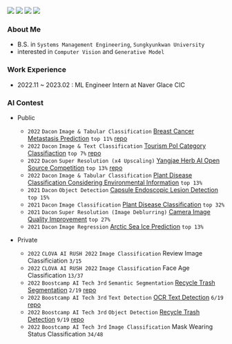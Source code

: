 <p align="left">
<img src="https://img.shields.io/badge/Python-3776AB?style=flat-plastic&logo=Python&logoColor=white"/>
<img src="https://img.shields.io/badge/Pytorch-EE4C2C?style=flat-plastic&logo=Pytorch&logoColor=white"/>
<img src="https://img.shields.io/badge/-Lightning-792ee5?style=flat-plastic&logo=pytorchlightning&logoColor=white"/>
<img src="https://img.shields.io/badge/Wandb-FFBE00?style=flat-plastic&logo=Weightsandbiases&logoColor=white"/>
</p>

### About Me
- B.S. in `Systems Management Engineering`, `Sungkyunkwan University` <br>
- interested in `Computer Vision` and `Generative Model` <br>

### Work Experience
- 2022.11 ~ 2023.02 : ML Engineer Intern at Naver Glace CIC

### AI Contest

- Public

    - `2022` `Dacon` `Image & Tabular Classification` [Breast Cancer Metastasis Prediction](https://dacon.io/competitions/official/236011/overview/description) `top 11%` [repo](https://github.com/DeepVisionStudy/dacon_breast_cancer) <br>
    - `2022` `Dacon` `Image & Text Classification` [Tourism PoI Category Classifiaction](https://dacon.io/competitions/official/235978/overview/description) `top 7%` [repo](https://github.com/DeepVisionStudy/dacon_tourism) <br>
    - `2022` `Dacon` `Super Resolution (x4 Upscaling)` [Yangjae Herb AI Open Source Competition](https://dacon.io/competitions/official/235977/overview/description) `top 13%` [repo](https://github.com/DeepVisionStudy/dacon_SR) <br>
    - `2022` `Dacon` `Image & Tabular Classification` [Plant Disease Classification Considering Environmental Information](https://dacon.io/competitions/official/235870/overview/description) `top 13%` <br>
    - `2021` `Dacon` `Object Detection` [Capsule Endoscopic Lesion Detection](https://dacon.io/competitions/official/235855/overview/description) `top 15%` <br>
    - `2021` `Dacon` `Image Classification` [Plant Disease Classification](https://dacon.io/competitions/official/235842/overview/description) `top 32%` <br>
    - `2021` `Dacon` `Super Resolution (Image Deblurring)` [Camera Image Quality Improvement](https://dacon.io/competitions/official/235746/overview/description) `top 27%` <br>
    - `2021` `Dacon` `Image Regression` [Arctic Sea Ice Prediction](https://dacon.io/competitions/official/235706/overview/description) `top 13%` <br>

- Private

    - `2022` `CLOVA AI RUSH 2022` `Image Classification` Review Image Classificiation `3/15` <br>
    - `2022` `CLOVA AI RUSH 2022` `Image Classification` Face Age Classification `13/37` <br>
    - `2022` `Boostcamp AI Tech 3rd` `Semantic Segmentation` [Recycle Trash Segmentation](https://github.com/boostcampaitech3/level2-semantic-segmentation-level2-cv-17) `2/19` [repo](https://github.com/boostcampaitech3/level2-semantic-segmentation-level2-cv-17) <br>
    - `2022` `Boostcamp AI Tech 3rd` `Text Detection` [OCR Text Detection](https://github.com/boostcampaitech3/level2-data-annotation_cv-level2-cv-17) `6/19` [repo](https://github.com/boostcampaitech3/level2-data-annotation_cv-level2-cv-17) <br>
    - `2022` `Boostcamp AI Tech 3rd` `Object Detection` [Recycle Trash Detection](https://github.com/boostcampaitech3/level2-object-detection-level2-cv-17) `9/19` [repo](https://github.com/boostcampaitech3/level2-object-detection-level2-cv-17) <br>
    - `2022` `Boostcamp AI Tech 3rd` `Image Classification` Mask Wearing Status Classification `34/48` <br>
